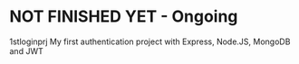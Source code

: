 # NOT FINISHED YET - Ongoing
1stloginprj
My first authentication project with Express, Node.JS, MongoDB and JWT
